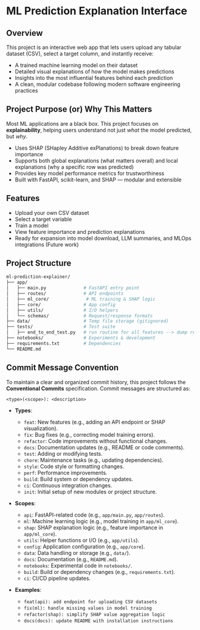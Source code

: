 # ML Prediction Explanation Interface

## Overview

This project is an interactive web app that lets users upload any tabular dataset (CSV), select a target column, and instantly receive:

- A trained machine learning model on their dataset
- Detailed visual explanations of how the model makes predictions
- Insights into the most influential features behind each prediction
- A clean, modular codebase following modern software engineering practices

## Project Purpose (or) Why This Matters

Most ML applications are a black box. This project focuses on **explainability**, helping users understand not just *what* the model predicted, but *why*.

- Uses SHAP (SHapley Additive exPlanations) to break down feature importance
- Supports both global explanations (what matters overall) and local explanations (why a specific row was predicted)
- Provides key model performance metrics for trustworthiness
- Built with FastAPI, scikit-learn, and SHAP — modular and extensible

## Features

- Upload your own CSV dataset
- Select a target variable
- Train a model
- View feature importance and prediction explanations
- Ready for expansion into model download, LLM summaries, and MLOps integrations (Future work)

## Project Structure

```bash
ml-prediction-explainer/
├── app/
│   ├── main.py              # FastAPI entry point
│   ├── routes/              # API endpoints
│   ├── ml_core/              # ML training & SHAP logic
│   ├── core/                # App config
│   ├── utils/               # I/O helpers
│   └── schemas/             # Request/response formats
├── data/                    # Temp file storage (gitignored)
├── tests/                   # Test suite
│   ├── end_to_end_test.py   # run routine for all features --> dump response
├── notebooks/               # Experiments & development
├── requirements.txt         # Dependencies
└── README.md
```

## Commit Message Convention

To maintain a clear and organized commit history, this project follows the **Conventional Commits** specification. Commit messages are structured as:

```
<type>(<scope>): <description>
```

- **Types**:

  - `feat`: New features (e.g., adding an API endpoint or SHAP visualization).
  - `fix`: Bug fixes (e.g., correcting model training errors).
  - `refactor`: Code improvements without functional changes.
  - `docs`: Documentation updates (e.g., README or code comments).
  - `test`: Adding or modifying tests.
  - `chore`: Maintenance tasks (e.g., updating dependencies).
  - `style`: Code style or formatting changes.
  - `perf`: Performance improvements.
  - `build`: Build system or dependency updates.
  - `ci`: Continuous integration changes.
  - `init`: Initial setup of new modules or project structure.

- **Scopes**:

  - `api`: FastAPI-related code (e.g., `app/main.py`, `app/routes`).
  - `ml`: Machine learning logic (e.g., model training in `app/ml_core`).
  - `shap`: SHAP explanation logic (e.g., feature importance in `app/ml_core`).
  - `utils`: Helper functions or I/O (e.g., `app/utils`).
  - `config`: Application configuration (e.g., `app/core`).
  - `data`: Data handling or storage (e.g., `data/`).
  - `docs`: Documentation (e.g., `README.md`).
  - `notebooks`: Experimental code in `notebooks/`.
  - `build`: Build or dependency changes (e.g., `requirements.txt`).
  - `ci`: CI/CD pipeline updates.

- **Examples**:

  - `feat(api): add endpoint for uploading CSV datasets`
  - `fix(ml): handle missing values in model training`
  - `refactor(shap): simplify SHAP value aggregation logic`
  - `docs(docs): update README with installation instructions`
